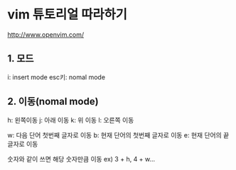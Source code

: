 # vim 튜토리얼 따라하기
http://www.openvim.com/

## 1. 모드

i: insert mode
esc키: nomal mode

## 2. 이동(nomal mode)
h: 왼쪽이동
j: 아래 이동
k: 위 이동
l: 오른쪽 이동 

w: 다음 단어 첫번째 글자로 이동
b: 현재 단어의 첫번째 글자로 이동
e: 현재 단어의 끝 글자로 이동

숫자와 같이 쓰면 해당 숫자만큼 이동 ex) 3 + h, 4 + w... 

 
